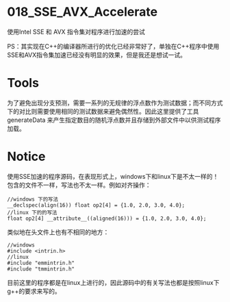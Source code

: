 # 018_SSE_AVX_Accelerate

使用Intel SSE 和 AVX 指令集对程序进行加速的尝试

PS：其实现在C++的编译器所进行的优化已经非常好了，单独在C++程序中使用SSE和AVX指令集加速已经没有明显的效果，但是我还是想试一试。

# Tools

为了避免出现分支预测，需要一系列的无规律的浮点数作为测试数据；而不同方式下的对比则需要使用相同的测试数据来避免偶然性。因此这里提供了工具 generateData 来产生指定数目的随机浮点数并且存储到外部文件中以供测试程序加载。

# Notice

使用SSE加速的程序源码，在表现形式上，windows下和linux下是不太一样的！包含的文件不一样，写法也不太一样。例如对齐操作：

```
//windows 下的写法
__declspec(align(16)) float op2[4] = {1.0, 2.0, 3.0, 4.0};  
//linux 下的的写法
float op2[4] __attribute__((aligned(16))) = {1.0, 2.0, 3.0, 4.0};  
```

类似地在头文件上也有不相同的地方：

```
//windows
#include <intrin.h> 
//linux
#include "emmintrin.h"
#include "tmmintrin.h"
```

目前这里的程序都是在linux上进行的，因此源码中的有关写法也都是按照linux下g++的要求来写的。



